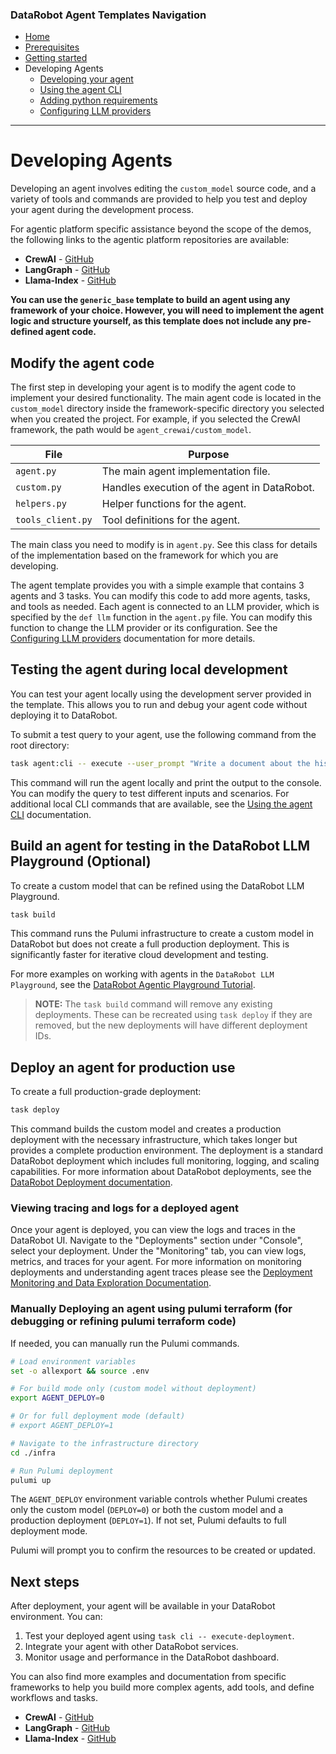 ### DataRobot Agent Templates Navigation
- [Home](/README.md)
- [Prerequisites](/docs/getting-started-prerequisites.md)
- [Getting started](/docs/getting-started.md)
- Developing Agents
  - [Developing your agent](/docs/developing-agents.md)
  - [Using the agent CLI](/docs/developing-agents-cli.md)
  - [Adding python requirements](/docs/developing-agents-python-requirements.md)
  - [Configuring LLM providers](/docs/developing-agents-llm-providers.md)
---

# Developing Agents

Developing an agent involves editing the `custom_model` source code, and a variety of tools and commands are provided 
to help you test and deploy your agent during the development process.

For agentic platform specific assistance beyond the scope of the demos, the following links to the agentic platform 
repositories are available:
- **CrewAI** - [GitHub](https://github.com/crewAIInc/crewAI)
- **LangGraph** - [GitHub](https://github.com/langchain-ai/langgraph)
- **Llama-Index** - [GitHub](https://github.com/run-llama/llama_index)

**You can use the `generic_base` template to build an agent using any framework of your choice. However, you will need 
to implement the agent logic and structure yourself, as this template does not include any pre-defined agent code.**

## Modify the agent code

The first step in developing your agent is to modify the agent code to implement your desired functionality.
The main agent code is located in the `custom_model` directory inside the framework-specific directory you selected when
you created the project. For example, if you selected the CrewAI framework, the path would be `agent_crewai/custom_model`.

| File | Purpose |
|------|---------|
| `agent.py` | The main agent implementation file. |
| `custom.py` | Handles execution of the agent in DataRobot. |
| `helpers.py` | Helper functions for the agent. |
| `tools_client.py` | Tool definitions for the agent. |

The main class you need to modify is in `agent.py`. See this class for details of the implementation
based on the framework for which you are developing.

The agent template provides you with a simple example that contains 3 agents and 3 tasks. You can modify this code
to add more agents, tasks, and tools as needed.  Each agent is connected to an LLM provider, which is specified by 
the `def llm` function in the `agent.py` file. You can modify this function to change the LLM provider or its 
configuration. See the [Configuring LLM providers](/docs/developing-agents-llm-providers.md) documentation for more 
details.

## Testing the agent during local development

You can test your agent locally using the development server provided in the template. This allows you to run and debug
your agent code without deploying it to DataRobot.

To submit a test query to your agent, use the following command from the root directory:

```bash
task agent:cli -- execute --user_prompt "Write a document about the history of AI."
```

This command will run the agent locally and print the output to the console. You can modify the query to test different
inputs and scenarios. For additional local CLI commands that are available, see the 
[Using the agent CLI](/docs/developing-agents-cli.md) documentation.

## Build an agent for testing in the DataRobot LLM Playground (Optional)

To create a custom model that can be refined using the DataRobot LLM Playground.

```bash
task build
```

This command runs the Pulumi infrastructure to create a custom model in DataRobot but does not create a full 
production deployment. This is significantly faster for iterative cloud development and testing.

For more examples on working with agents in the `DataRobot LLM Playground`, see the 
[DataRobot Agentic Playground Tutorial](https://docs.datarobot.com/en/docs/gen-ai/genai-agents/agentic-playground.html).

> **NOTE:** The `task build` command will remove any existing deployments. These can be recreated using `task deploy`
> if they are removed, but the new deployments will have different deployment IDs.

## Deploy an agent for production use

To create a full production-grade deployment:

```bash
task deploy
```

This command builds the custom model and creates a production deployment with the necessary infrastructure, 
which takes longer but provides a complete production environment. The deployment is a standard DataRobot deployment
which includes full monitoring, logging, and scaling capabilities. For more information about DataRobot deployments,
see the [DataRobot Deployment documentation](https://docs.datarobot.com/en/docs/mlops/deployment/index.html#deployment).

### Viewing tracing and logs for a deployed agent

Once your agent is deployed, you can view the logs and traces in the DataRobot UI. Navigate to the "Deployments" section
under "Console", select your deployment. Under the "Monitoring" tab, you can view logs, metrics, and traces for your 
agent. For more information on monitoring deployments and understanding agent traces please see the
[Deployment Monitoring and Data Exploration Documentation](
https://docs.datarobot.com/en/docs/workbench/nxt-console/nxt-monitoring/nxt-data-exploration.html).

### Manually Deploying an agent using pulumi terraform (for debugging or refining pulumi terraform code)

If needed, you can manually run the Pulumi commands.

```bash
# Load environment variables
set -o allexport && source .env

# For build mode only (custom model without deployment)
export AGENT_DEPLOY=0

# Or for full deployment mode (default)
# export AGENT_DEPLOY=1

# Navigate to the infrastructure directory
cd ./infra

# Run Pulumi deployment
pulumi up
```

The `AGENT_DEPLOY` environment variable controls whether Pulumi creates only the custom model (`DEPLOY=0`) or both 
the custom model and a production deployment (`DEPLOY=1`). If not set, Pulumi defaults to full deployment mode.

Pulumi will prompt you to confirm the resources to be created or updated.

## Next steps

After deployment, your agent will be available in your DataRobot environment. You can:

1. Test your deployed agent using `task cli -- execute-deployment`.
2. Integrate your agent with other DataRobot services.
3. Monitor usage and performance in the DataRobot dashboard.

You can also find more examples and documentation from specific frameworks to help you build more complex agents,
add tools, and define workflows and tasks.
- **CrewAI** - [GitHub](https://github.com/crewAIInc/crewAI)
- **LangGraph** - [GitHub](https://github.com/langchain-ai/langgraph)
- **Llama-Index** - [GitHub](https://github.com/run-llama/llama_index)
